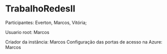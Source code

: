 # TrabalhoRedesII
Participantes: Everton, Marcos, Vitória;

Usuario root: Marcos

Criador da instância: Marcos
Configuração das portas de acesso na Azure: Marcos
